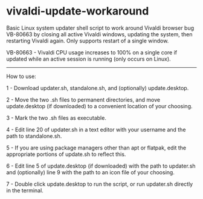 # vivaldi-update-workaround
Basic Linux system updater shell script to work around Vivaldi browser bug VB-80663 by closing all active Vivaldi windows, updating the system, then restarting Vivaldi again. Only supports restart of a single window.

VB-80663 - Vivaldi CPU usage increases to 100% on a single core if updated while an active session is running (only occurs on Linux).

-----

How to use:

1 - Download updater.sh, standalone.sh, and (optionally) update.desktop.

2 - Move the two .sh files to permanent directories, and move update.desktop (if downloaded) to a convenient location of your choosing.

3 - Mark the two .sh files as executable.

4 - Edit line 20 of updater.sh in a text editor with your username and the path to standalone.sh.

5 - If you are using package managers other than apt or flatpak, edit the appropriate portions of update.sh to reflect this.

6 - Edit line 5 of update.desktop (if downloaded) with the path to updater.sh and (optionally) line 9 with the path to an icon file of your choosing.

7 - Double click update.desktop to run the script, or run updater.sh directly in the terminal.
